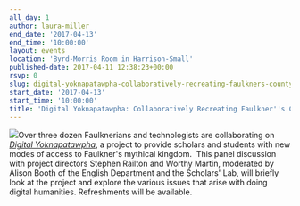 ```yaml
---
all_day: 1
author: laura-miller
end_date: '2017-04-13'
end_time: '10:00:00'
layout: events
location: 'Byrd-Morris Room in Harrison-Small'
published-date: 2017-04-11 12:38:23+00:00
rsvp: 0
slug: digital-yoknapatawpha-collaboratively-recreating-faulkners-county
start_date: '2017-04-13'
start_time: '10:00:00'
title: 'Digital Yoknapatawpha: Collaboratively Recreating Faulkner''s County'
---
```


[![](https://gallery.mailchimp.com/3ac105f4d87dddbd34542ab41/images/bd1c15fa-76ba-4313-b311-98679638cf5c.png)](http://faulkner.iath.virginia.edu/)Over three dozen Faulknerians and technologists are collaborating on [_Digital Yoknapatawpha_](http://faulkner.iath.virginia.edu/), a project to provide scholars and students with new modes of access to Faulkner's mythical kingdom.  This panel discussion with project directors Stephen Railton and Worthy Martin, moderated by Alison Booth of the English Department and the Scholars' Lab, will briefly look at the project and explore the various issues that arise with doing digital humanities. Refreshments will be available.
